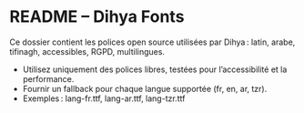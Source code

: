 # README – Dihya Fonts

Ce dossier contient les polices open source utilisées par Dihya : latin, arabe, tifinagh, accessibles, RGPD, multilingues.

- Utilisez uniquement des polices libres, testées pour l’accessibilité et la performance.
- Fournir un fallback pour chaque langue supportée (fr, en, ar, tzr).
- Exemples : lang-fr.ttf, lang-ar.ttf, lang-tzr.ttf
